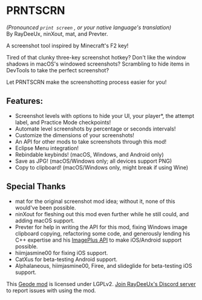 # <cy>PRNTSCRN</c>

<c-AAAAAA>*(Pronounced  `print screen` , or your native language's translation)*</c>\
<c-e0e0e0>By</c> <c-009d9d>Ray</c><c-00ffff>Dee</c><c-009d9d>Ux</c><c-e0e0e0>,</c> <c-00ff00>nin</c><c-2222ff>X</c><c-00ff00>out</c><c-e0e0e0>,</c> <c-ff6666>mat</c><c-e0e0e0>, and</c> <c-7d7dff>Prev</c><c-ffa040>ter</c><c-e0e0e0>.</c>

A screenshot tool inspired by Minecraft's F2 key!

Tired of that clunky three-key screenshot hotkey? Don't like the window shadows in macOS's windowed screenshots? Scrambling to hide items in DevTools to take the perfect screenshot?

Let <cy>PRNTSCRN</c> make the screenshotting process easier for you!

## Features:
- <cs>Screenshot levels</c> with options to <cy>hide</c> <cl>your UI</c>, <co>your</c> <cj>player</c>*, <cf>the attempt label</c>, and <cg>Practice Mode checkpoints</c>!
- <cs>Automate level screenshots</c> by percentage or seconds intervals!
- <cs>Customize the dimensions</c> of your screenshots!
- <cs>An API</c> for other mods to take screenshots through this mod!
- <c-40a2f5>Eclipse Menu</c> integration!
- <cc>Rebindable</c> keybinds! (macOS, Windows, and Android only)
- <cc>Save as JPG</c>! (macOS/Windows only; all devices support PNG)
- <cc>Copy to clipboard</c>! (macOS/Windows only, <c-ffaaaa>might break if using Wine</c>)

## Special Thanks
- <c-ff6666>mat</c> for the original screenshot mod idea; without it, none of this would've been possible.
- <c-00ff00>nin</c><c-2222ff>X</c><c-00ff00>out</c> for fleshing out this mod even further while he still could, and adding macOS support.
- <c-7d7dff>Prev</c><c-ffa040>ter</c> for help in writing the API for this mod, fixing Windows image clipboard copying, refactoring some code, and generously lending his C++ expertise and his [ImagePlus API](mod:prevter.imageplus) to make iOS/Android support possible.
- <c-fcb5ff>hiim</c><c-00c8ff>jasmine</c><c-fcb5ff>00</c> for fixing iOS support.
- <c-ff4444>CatXus</c> for beta-testing Android support.
- <c-4c6e5d>Alp</c><c-73ab90>ha</c><c-bc419c>la</c><c-ce6087>n</c><c-ec9667>e</c><c-fcfc78>o</c><c-83da96>u</c><c-80d5dc>s</c>, <c-fcb5ff>hiim</c><c-00c8ff>jasmine</c><c-fcb5ff>00</c>, <c-7d00ff>Firee</c>, and <c-b680ff>slideglide</c> for beta-testing iOS support.

This [Geode mod](https://geode-sdk.org) is licensed under LGPLv2. [Join RayDeeUx's Discord server](https://discord.gg/WqZBYdBWZW) to report issues with using the mod.